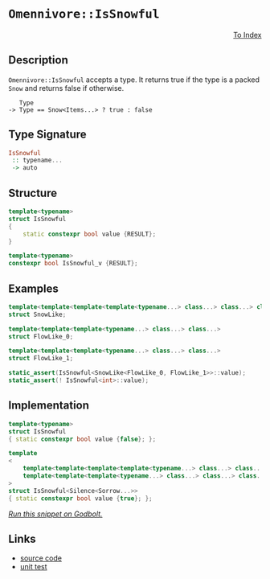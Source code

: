 <!-- Copyright 2024 Feng Mofan
SPDX-License-Identifier: Apache-2.0 -->

# `Omennivore::IsSnowful`

<p style='text-align: right;'><a href="../../../facilities/metafunctions.md#omennivore-is-snowful">To Index</a></p>

## Description

`Omennivore::IsSnowful` accepts a type.
It returns true if the type is a packed `Snow` and returns false if otherwise.

<pre><code>   Type
-> Type == Snow&lt;Items...&gt; ? true : false</code></pre>

## Type Signature

```Haskell
IsSnowful
 :: typename...
 -> auto
```

## Structure

```C++
template<typename>
struct IsSnowful
{
    static constexpr bool value {RESULT};
}

template<typename>
constexpr bool IsSnowful_v {RESULT};
```

## Examples

```C++
template<template<template<template<typename...> class...> class...> class...>
struct SnowLike;

template<template<template<typename...> class...> class...>
struct FlowLike_0;

template<template<template<typename...> class...> class...>
struct FlowLike_1;

static_assert(IsSnowful<SnowLike<FlowLike_0, FlowLike_1>>::value);
static_assert(! IsSnowful<int>::value);
```

## Implementation

```C++
template<typename>
struct IsSnowful
{ static constexpr bool value {false}; };

template
<
    template<template<template<template<typename...> class...> class...> class...> class Silence,
    template<template<template<typename...> class...> class...> class...Sorrow
>
struct IsSnowful<Silence<Sorrow...>>
{ static constexpr bool value {true}; };
```

[*Run this snippet on Godbolt.*](https://godbolt.org/#z:OYLghAFBqd5QCxAYwPYBMCmBRdBLAF1QCcAaPECAMzwBtMA7AQwFtMQByARg9KtQYEAysib0QXACx8BBAKoBnTAAUAHpwAMvAFYTStJg1DIApACYAQuYukl9ZATwDKjdAGFUtAK4sGISRqkrgAyeAyYAHI%2BAEaYxCBmAOykAA6oCoRODB7evv6BaRmOAqHhUSyx8Um2mPbFDEIETMQEOT5%2BATV1WY3NBKWRMXEJyQpNLW15nWN9A%2BWVIwCUtqhexMjsHASYLCkG2yYAzG4EAJ4pjKyYR9gmGgCCY8ReDgDUAJIKQgyoAO5UXlod3uJkSFleM0cyFeaAYY0wqhSxFe0VQnleADcxF5MK9QRYqGIlKCACJHcGk8nA4HbXb7a4PI5uYGvVmvWl7JgHY4c%2BlM3lc648nac7knc6XNgAOhlNxhBgUChlUrlyAVStlh2w8qYiuVqvVryEdEYG1ILLZArFVqFJxFfJ5EuY0s12rVuo1Kq1Or1rp9nqEJGIf2pWuBTxeBA%2BXx%2B/0BTON9AYGwTQb%2B%2BrDYcZYIhTShMIE8MRyNR6Kx3lx%2BIIz2uiTJhwpdapjIeAHoAFSdrvdnut4EdruvAAqmDGCle3b7bZ7M8n1IeNv59sFS7pK%2BFa%2BtTquGbd6t3/oP7t9XtuDwjb2%2Bf1CAGshVYW/dFxvRbbn%2BKLs7MEf937j56bnDatI1eAAxWhrzwO8AH0NGbEEF2Xa0kLfFD%2BW3F1T0PP9f1PIDnjecDIJgrh4KArk8GQaCPTiAgIE%2BK84yBY5GNvW0iN%2BNjYNIMCIM4qDMGg0jM2wEAQHLHFFngyFKOoxVaIgMAwGjRiAWYtwwgIG4xIkzApIbDhlloTgAFZeD8DgtFIVBOGZSxrAhVZ1krMxDh4UgCE0QzlhvEATLMKVEjMSQAA4QpMjQAE5/I0AA2ELDn0ThJF4FgJA0QILKsmyOF4BQQECTzLMM0g4FgGBEBAVYCBSLwCHISg0F2E1iAiK5OFUELYoAWliyRXmAZBoSkKUzF4TB8CIYg8HQPR%2BEEEQxHYKQZEERQVHUYrSF0LhSF%2BYgmBSTgeCM0zzK86zOAAeTq2qo1QKhXk6nq%2BoGobXhGsxXggDxmvoZFzDcxZeCKrRlggJAmpSFqGogKGWpAYApDMPg6G2Yh8ogaILuiMJmlOY7eFx5hiFOK7om0TAHEJ0gmrYQQroYWgCa2rBoi8YA3DEWh8u4XgsBYQxgHEVm8GIKnHAxUcLoRKm6s2dzNNqC7aDwaIDtJjwsAu6s8DSvnSCl4hUSUEkdiF1WjC85YqAMYAFAANTwTBfiuz8afm4RRHEFbPfWtQLp2/QhZQaxrH0NX8sgZZUBSepee6sZ0COElTHsywzGyo3pqwKOIGWOwJayFwGHcTx2j0EIwkGCphl2wpMgESY/Hr9JG4YOYhniXbC4cHpxlacu8h72oi4EXoWk72vu9sAfm70GZJ%2Br%2BY64LpyNgkU6ODM0gst4HKnq63r%2BsG4bJFG77cEIEg8VcrhgY863lgQTAmCweJ89IXzJEOKVIsORIARJDBVihlEysVIpJQ4ClUgaU3JSlilweKkUQpIJMpILgJl/6xV3hdHKeUCqP2KuDCqEMqq3TqrDeG/02psE4M0FgGJEjdSYDqIwH1IpSi4FKKyE1r45zmrIRaPtpB%2ByUAHLaugUb7UOoTLeO896XQ4DdGqdVXgPVeAwphLC2HAA4Vwnh31frQ3%2BrfQ4ZgH6gxKmQ6hcQqGoD%2BsMLRzD3RGC4JFLggQaC0HRpjbGW1ib4xpoE0m5NKbUwNnTRgBBGbMwumzDmXNaA8xpgLC2mwrL4HFn3KWvNeGqDltsGmStjJbVVurfGWsMkg2mvrdyRsTaYDNoLIwltQDEL4HbR2ztXbuwNp7YRy1RGyH9ptKyUjg5WzTlYSwEdoh5xjnHLICck4p2mdYTO%2B9s4zWltHLoY8/AQFcPPXaVcyhdz0A3eoJzUht3qFPBYI9ujjznkPFu%2By%2B4vNmMvC5PdXm5HeYvfoPzp6bxWGsDe98oEKLwZwTRxBGHMNYa4vR7iDEaEvpNG%2BgN74gyfqQF%2Bb9hif1KTAuBnCNCSESFgxIiRDjAMkH1Xaij8G2EIVYkh8AyHVTuvYxxrV2ocAYa9FgCgMTQgxGi%2BkYxxpYoEbtAZ3shmrXkOIsZOgQCJRkUdPm8jzpbRyiou66jHrCv6qK8VmIpWCjGEYhxJi4hmMOJY62pVIb2phhQOGHr/riWQCkFI0FJWRWgtKgg1EEV9VRj4uIficZ41JsEhNZMKYSxplEhmTMWaZMwOzTm3NebuTSa06ppAslF1yTLApyB5bFMEMrMpasNanCqTrWpNMGnpCaebVpYR2lg06Uwe2TsXZu0YB7IRSqJDDLWmqwOmrJnGDDrM8pCzrJLMLJwVsSdQ7pwsJs6y2zc7wALqPT5hzjlvMrqXB5ddblFCyDcq5WRb0z17vUCeg8AULzPR%2Bger6F7/Irn8755zQVQoUOvZaercEGrhWa14FqJXWu2LaiAV8ppmNxUQsGz9X7v0oFvMlCROGHEOCZCKGCMpkcSPFWD2VOAEMKvi7%2BiRRrUq4FISKlLEj/y4MkUphx9UMdyjh7yUCxr0f3oxsTixlhGwyM4SQQA%3D%3D%3D)

## Links

- [source code](../../../../conceptrodon/omennivore/is_snowful.hpp)
- [unit test](../../../../tests/unit/metafunctions/omennivore/is_snowful.test.hpp)
